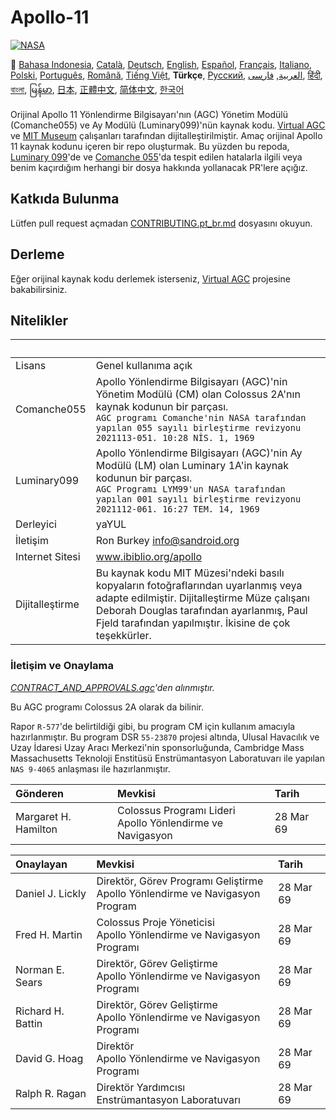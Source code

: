 # Apollo-11
[![NASA][1]][2]

:crossed_flags:
[Bahasa Indonesia][ID],
[Català][CA],
[Deutsch][DE],
[English][EN],
[Español][ES],
[Français][FR],
[Italiano][IT],
[Polski][PL],
[Português][PT_BR],
[Română][RO],
[Tiếng Việt][VI],
**Türkçe**,
[Русский][RU],
[العربية][AR],
[فارسی][FA],
[हिंदी][HI_IN],
[বাংলা][BD_BN],
[မြန်မာ][MM],
[日本][JA],
[正體中文][ZH_TW],
[简体中文][ZH_CN],
[한국어][KO_KR]

[AR]:README.ar.md
[BD_BN]:README.bd_bn.md
[CA]:README.ca.md
[DE]:README.de.md
[EN]:README.md
[ES]:README.es.md
[FA]:README.fa.md
[FR]:README.fr.md
[HI_IN]:README.hi_in.md
[ID]:README.id.md
[IT]:README.it.md
[JA]:README.ja.md
[KO_KR]:README.ko_kr.md
[MM]:README.mm.md
[PL]:README.pl.md
[PT_BR]:README.pt_br.md
[RO]:README.ro.md
[RU]:README.ru.md
[TR]:README.tr.md
[VI]:README.vi.md
[ZH_CN]:README.zh_cn.md
[ZH_TW]:README.zh_tw.md

Orijinal Apollo 11 Yönlendirme Bilgisayarı'nın (AGC) Yönetim Modülü (Comanche055) ve Ay Modülü (Luminary099)'nün kaynak kodu. [Virtual AGC][3] ve [MIT Museum][4] çalışanları tarafından dijitalleştirilmiştir. Amaç orijinal Apollo 11 kaynak kodunu içeren bir repo oluşturmak. Bu yüzden bu repoda, [Luminary 099][5]'de ve [Comanche 055][6]'da tespit edilen hatalarla ilgili veya benim kaçırdığım herhangi bir dosya hakkında yollanacak PR'lere açığız.

## Katkıda Bulunma
Lütfen pull request açmadan [CONTRIBUTING.pt_br.md][7] dosyasını okuyun.

## Derleme
Eğer orijinal kaynak kodu derlemek isterseniz, [Virtual AGC][8] projesine bakabilirsiniz.

## Nitelikler

&nbsp;         | &nbsp;
:------------- | :-----
Lisans      | Genel kullanıma açık
Comanche055    | Apollo Yönlendirme Bilgisayarı (AGC)'nin Yönetim Modülü (CM) olan Colossus 2A'nın kaynak kodunun bir parçası.<br>`AGC programı Comanche'nin NASA tarafından yapılan 055 sayılı birleştirme revizyonu`<br>`2021113-051. 10:28 NİS. 1, 1969`
Luminary099    | Apollo Yönlendirme Bilgisayarı (AGC)'nin Ay Modülü (LM) olan Luminary 1A'in kaynak kodunun bir parçası.<br>`AGC Programı LYM99'un NASA tarafından yapılan 001 sayılı birleştirme revizyonu`<br>`2021112-061. 16:27 TEM. 14, 1969`
Derleyici      | yaYUL
İletişim        | Ron Burkey <info@sandroid.org>
Internet Sitesi        | www.ibiblio.org/apollo
Dijitalleştirme | Bu kaynak kodu MIT Müzesi'ndeki basılı kopyaların fotoğraflarından uyarlanmış veya adapte edilmiştir. Dijitalleştirme Müze çalışanı Deborah Douglas tarafından ayarlanmış, Paul Fjeld tarafından yapılmıştır. İkisine de çok teşekkürler.

### İletişim ve Onaylama
*[CONTRACT_AND_APPROVALS.agc]'den alınmıştır.*

Bu AGC programı Colossus 2A olarak da bilinir.

Rapor `R-577`'de belirtildiği gibi, bu program CM için kullanım amacıyla hazırlanmıştır.
Bu program DSR `55-23870` projesi altında, Ulusal Havacılık ve Uzay İdaresi Uzay Aracı Merkezi'nin sponsorluğunda, Cambridge Mass Massachusetts Teknoloji Enstitüsü Enstrümantasyon Laboratuvarı ile yapılan `NAS 9-4065` anlaşması ile hazırlanmıştır.

Gönderen          | Mevkisi | Tarih
:-------------------- | :--- | :---
Margaret H. Hamilton  | Colossus Programı Lideri<br>Apollo Yönlendirme ve Navigasyon | 28 Mar 69

Onaylayan        | Mevkisi | Tarih
:----------------- | :--- | :---
Daniel J. Lickly   | Direktör, Görev Programı Geliştirme<br>Apollo Yönlendirme ve Navigasyon Program | 28 Mar 69
Fred H. Martin     | Colossus Proje Yöneticisi<br>Apollo Yönlendirme ve Navigasyon Programı | 28 Mar 69
Norman E. Sears    | Direktör, Görev Geliştirme<br>Apollo Yönlendirme ve Navigasyon Programı | 28 Mar 69
Richard H. Battin  | Direktör, Görev Geliştirme<br>Apollo Yönlendirme ve Navigasyon Programı | 28 Mar 69
David G. Hoag      | Direktör<br>Apollo Yönlendirme ve Navigasyon Programı | 28 Mar 69
Ralph R. Ragan     | Direktör Yardımcısı<br>Enstrümantasyon Laboratuvarı | 28 Mar 69

[CONTRACT_AND_APPROVALS.agc]:https://github.com/chrislgarry/Apollo-11/blob/master/Comanche055/CONTRACT_AND_APPROVALS.agc
[1]:https://rawcdn.githack.com/aleen42/badges/c9246f74/src/nasa.svg
[2]:https://www.nasa.gov/mission_pages/apollo/missions/apollo11.html
[3]:http://www.ibiblio.org/apollo/
[4]:http://web.mit.edu/museum/
[5]:http://www.ibiblio.org/apollo/ScansForConversion/Luminary099/
[6]:http://www.ibiblio.org/apollo/ScansForConversion/Comanche055/
[7]:https://github.com/chrislgarry/Apollo-11/blob/master/CONTRIBUTING.tr.md
[8]:https://github.com/rburkey2005/virtualagc

